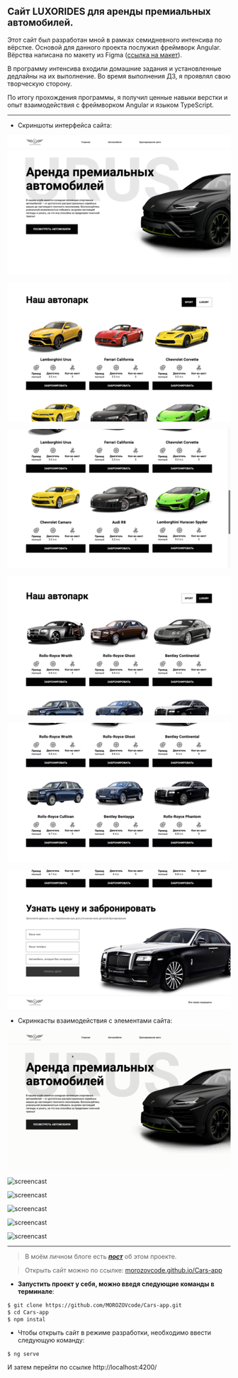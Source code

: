 ## Сайт LUXORIDES для аренды премиальных автомобилей.

Этот сайт был разработан мной в рамках семидневного интенсива по вёрстке. Основой для данного проекта послужил фреймворк Angular. Вёрства написана по макету из Figma ([ссылка на макет](https://www.figma.com/file/Ti6JoXstsk9S9gA4WTBExj/frontend-intensive?type=design&node-id=1-6&t=ULtz46TWpzbuCcTV-0)).

В программу интенсива входили домашние задания и установленные дедлайны на их выполнение. Во время выполнения ДЗ, я проявлял свою творческую сторону.

По итогу прохождения программы, я получил ценные навыки верстки и опыт взаимодействия с фреймворком Angular и языком TypeScript.

---

- Скриншоты интерфейса сайта:

![screenshot](https://github.com/MOROZOVcode/Cars-app/blob/main/forReade/Cars-app1.png)

![screenshot](https://github.com/MOROZOVcode/Cars-app/blob/main/forReade/Cars-app2.png)

![screenshot](https://github.com/MOROZOVcode/Cars-app/blob/main/forReade/Cars-app3.png)

![screenshot](https://github.com/MOROZOVcode/Cars-app/blob/main/forReade/Cars-app4.png)

![screenshot](https://github.com/MOROZOVcode/Cars-app/blob/main/forReade/Cars-app5.png)

![screenshot](https://github.com/MOROZOVcode/Cars-app/blob/main/forReade/Cars-app6.png)

- Скринкасты взаимодействия с элементами сайта:

![screencast](https://github.com/MOROZOVcode/Cars-app/blob/main/forReade/Cars-app1.gif)

![screencast](https://github.com/MOROZOVcode/Cars-app/blob/main/forReade/Cars-app2.gif)

![screencast](https://github.com/MOROZOVcode/Cars-app/blob/main/forReade/Cars-app3.gif)

![screencast](https://github.com/MOROZOVcode/Cars-app/blob/main/forReade/Cars-app4.gif)

![screencast](https://github.com/MOROZOVcode/Cars-app/blob/main/forReade/Cars-app5.gif)

![screencast](https://github.com/MOROZOVcode/Cars-app/blob/main/forReade/Cars-app6.gif)

---

> В моём личном блоге есть [_**пост**_](https://t.me/morozov_code/63) об этом проекте.

> Открыть сайт можно по ссылке: [morozovcode.github.io/Cars-app](https://morozovcode.github.io/Cars-app/)

- **Запустить проект у себя, можно введя следующие команды в терминале**:

```
$ git clone https://github.com/MOROZOVcode/Cars-app.git
$ cd Cars-app
$ npm instal
```

- Чтобы открыть сайт в режиме разработки, необходимо ввести следующую команду:

```
$ ng serve
```

И затем перейти по ссылке http://localhost:4200/
